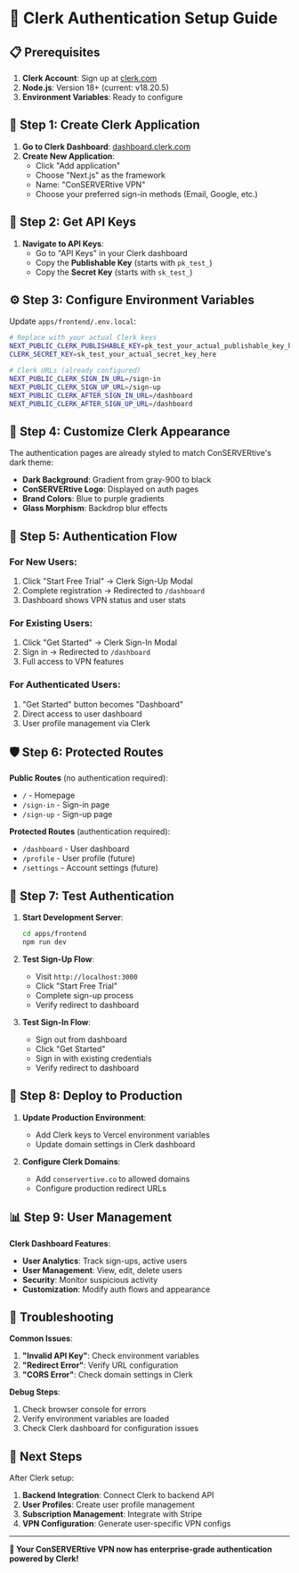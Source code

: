 # 🔐 Clerk Authentication Setup Guide

## 📋 **Prerequisites**

1. **Clerk Account**: Sign up at [clerk.com](https://clerk.com)
2. **Node.js**: Version 18+ (current: v18.20.5)
3. **Environment Variables**: Ready to configure

## 🚀 **Step 1: Create Clerk Application**

1. **Go to Clerk Dashboard**: [dashboard.clerk.com](https://dashboard.clerk.com)
2. **Create New Application**:
   - Click "Add application"
   - Choose "Next.js" as the framework
   - Name: "ConSERVERtive VPN"
   - Choose your preferred sign-in methods (Email, Google, etc.)

## 🔑 **Step 2: Get API Keys**

1. **Navigate to API Keys**:
   - Go to "API Keys" in your Clerk dashboard
   - Copy the **Publishable Key** (starts with `pk_test_`)
   - Copy the **Secret Key** (starts with `sk_test_`)

## ⚙️ **Step 3: Configure Environment Variables**

Update `apps/frontend/.env.local`:

```bash
# Replace with your actual Clerk keys
NEXT_PUBLIC_CLERK_PUBLISHABLE_KEY=pk_test_your_actual_publishable_key_here
CLERK_SECRET_KEY=sk_test_your_actual_secret_key_here

# Clerk URLs (already configured)
NEXT_PUBLIC_CLERK_SIGN_IN_URL=/sign-in
NEXT_PUBLIC_CLERK_SIGN_UP_URL=/sign-up
NEXT_PUBLIC_CLERK_AFTER_SIGN_IN_URL=/dashboard
NEXT_PUBLIC_CLERK_AFTER_SIGN_UP_URL=/dashboard
```

## 🎨 **Step 4: Customize Clerk Appearance**

The authentication pages are already styled to match ConSERVERtive's dark theme:

- **Dark Background**: Gradient from gray-900 to black
- **ConSERVERtive Logo**: Displayed on auth pages
- **Brand Colors**: Blue to purple gradients
- **Glass Morphism**: Backdrop blur effects

## 🔄 **Step 5: Authentication Flow**

### **For New Users:**
1. Click "Start Free Trial" → Clerk Sign-Up Modal
2. Complete registration → Redirected to `/dashboard`
3. Dashboard shows VPN status and user stats

### **For Existing Users:**
1. Click "Get Started" → Clerk Sign-In Modal
2. Sign in → Redirected to `/dashboard`
3. Full access to VPN features

### **For Authenticated Users:**
1. "Get Started" button becomes "Dashboard"
2. Direct access to user dashboard
3. User profile management via Clerk

## 🛡️ **Step 6: Protected Routes**

**Public Routes** (no authentication required):
- `/` - Homepage
- `/sign-in` - Sign-in page
- `/sign-up` - Sign-up page

**Protected Routes** (authentication required):
- `/dashboard` - User dashboard
- `/profile` - User profile (future)
- `/settings` - Account settings (future)

## 🧪 **Step 7: Test Authentication**

1. **Start Development Server**:
   ```bash
   cd apps/frontend
   npm run dev
   ```

2. **Test Sign-Up Flow**:
   - Visit `http://localhost:3000`
   - Click "Start Free Trial"
   - Complete sign-up process
   - Verify redirect to dashboard

3. **Test Sign-In Flow**:
   - Sign out from dashboard
   - Click "Get Started"
   - Sign in with existing credentials
   - Verify redirect to dashboard

## 🚀 **Step 8: Deploy to Production**

1. **Update Production Environment**:
   - Add Clerk keys to Vercel environment variables
   - Update domain settings in Clerk dashboard

2. **Configure Clerk Domains**:
   - Add `conservertive.co` to allowed domains
   - Configure production redirect URLs

## 📊 **Step 9: User Management**

**Clerk Dashboard Features**:
- **User Analytics**: Track sign-ups, active users
- **User Management**: View, edit, delete users
- **Security**: Monitor suspicious activity
- **Customization**: Modify auth flows and appearance

## 🔧 **Troubleshooting**

**Common Issues**:
1. **"Invalid API Key"**: Check environment variables
2. **"Redirect Error"**: Verify URL configuration
3. **"CORS Error"**: Check domain settings in Clerk

**Debug Steps**:
1. Check browser console for errors
2. Verify environment variables are loaded
3. Check Clerk dashboard for configuration issues

## 🎯 **Next Steps**

After Clerk setup:
1. **Backend Integration**: Connect Clerk to backend API
2. **User Profiles**: Create user profile management
3. **Subscription Management**: Integrate with Stripe
4. **VPN Configuration**: Generate user-specific VPN configs

---

**🎉 Your ConSERVERtive VPN now has enterprise-grade authentication powered by Clerk!**


